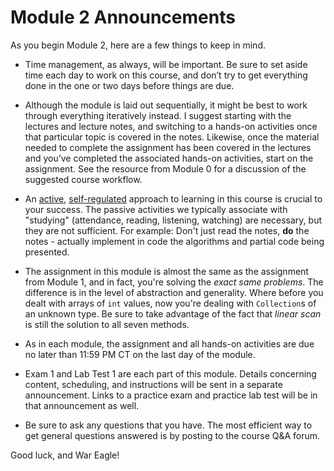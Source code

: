 # Module 2 Announcements

As you begin Module 2, here are a few things to keep in mind.

- Time management, as always, will be important. Be sure to set aside time each
  day to work on this course, and don’t try to get everything done in the one or
  two days before things are due.

- Although the module is laid out sequentially, it might be best to work through
  everything iteratively instead. I suggest starting with the lectures and
  lecture notes, and switching to a hands-on activities once that particular
  topic is covered in the notes. Likewise, once the material needed to complete
  the assignment has been covered in the lectures and you’ve completed the
  associated hands-on activities, start on the assignment. See the resource from
  Module 0 for a discussion of the suggested course workflow.

- An [active](https://en.wikipedia.org/wiki/Active_learning),
  [self-regulated](https://en.wikipedia.org/wiki/Self-regulated_learning)
  approach to learning in this course is crucial to your success. The passive
  activities we typically associate with "studying" (attendance, reading,
  listening, watching) are necessary, but they are not sufficient. For example:
  Don't just read the notes, **do** the notes - actually implement in code the
  algorithms and partial code being presented. 

- The assignment in this module is almost the same as the assignment from Module
  1, and in fact, you're solving the *exact same problems*. The difference is in the
  level of abstraction and generality. Where before you dealt with arrays of
  `int` values, now you're dealing with `Collection`s of an unknown type. Be
  sure to take advantage of the fact that *linear scan* is still the solution to
  all seven methods.

- As in each module, the assignment and all hands-on activities are due no later
  than 11:59 PM CT on the last day of the module.

- Exam 1 and Lab Test 1 are each part of this module. Details concerning
  content, scheduling, and instructions will be sent in a separate announcement.
  Links to a practice exam and practice lab test will be in that announcement as
  well.

- Be sure to ask any questions that you have. The most efficient way to get
  general questions answered is by posting to the course Q&A forum.

Good luck, and War Eagle!

<!-- <img src="../../img/rags.jpg" width="100"> -->

